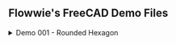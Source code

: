 ## Flowwie's FreeCAD Demo Files
<details>
<summary>Demo 001 - Rounded Hexagon</summary>
  
_File:fc019_DEMO_rounded_hexagon.FCStd_

**EN**
Created after a user request. The user wanted to create a hexagon with rounded corners. The demo file is created by a sketch in the XY plane containing a simple hexagon shape. The fillets have been created after this in the 3D view by using the fillet feature.

**DE**
Nach einer Zuschaueranfrage erstellt. Der Zuschauer möchte ein Sechseck mit abgerundeten Kanten erzeugen. In der Demo-Datei wurde das Sechseck über eine Skizze auf der XY-Ebene erstellt, die die Kontur eines simplen Sechsecks enthält. Nach dem Aufpolstern wurden die Kantenverrundungen per 3D Befehl (Abrundung Formelement) angebracht.

**Flowwie's Tipp:**
To make the selection of the hexagon corners easier, press (V,3) or _View-> Draw Style-> Wireframe_ to see a wireframe model of your 3D geometry. After the selection press (V,1) to switch back to the standard draw style in your 3D window.

![rounded_hexagon_image](https://github.com/Flowwie/flowwie-freecad/blob/master/demo_files/fc019_DEMO_rounded_hexagon_preview.png)
</details>
